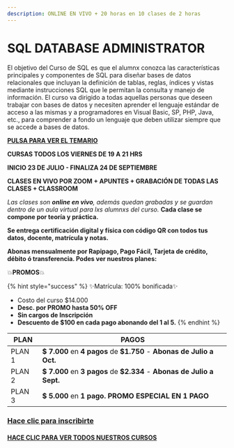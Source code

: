 ```yaml
---
description: ONLINE EN VIVO + 20 horas en 10 clases de 2 horas
---
```


# SQL DATABASE ADMINISTRATOR

El objetivo del Curso de SQL es que el alumnx conozca las características principales y componentes de SQL  para diseñar bases de datos relacionales que incluyan la definición de tablas, reglas, índices y vistas mediante instrucciones SQL que le permitan la consulta y manejo de información. El curso va dirigido a todas aquellas personas que deseen trabajar con bases de datos y necesiten aprender el lenguaje estándar de acceso a las mismas y a programadores en Visual Basic, SP, PHP, Java, etc., para comprender a fondo un lenguaje que deben utilizar siempre que se accede a bases de datos.&#x20;

****[**PULSA PARA VER EL TEMARIO**](temario-sql-dba.md)****

**CURSAS TODOS LOS VIERNES DE 19 A 21 HRS**

**INICIO 23 DE JULIO - FINALIZA 24 DE SEPTIEMBRE**

**CLASES EN VIVO POR ZOOM +  APUNTES + GRABACIÓN DE TODAS LAS CLASES + CLASSROOM**

_Las clases son **online en vivo**, además quedan grabadas  y  se guardan dentro de un aula virtual para lxs alumnxs del curso._ **Cada clase se compone por teoría y práctica.** &#x20;

**Se entrega certificación digital y física con código QR con todos tus datos, docente, matrícula y notas.**&#x20;

**Abonas mensualmente por Rapipago, Pago Fácil, Tarjeta de crédito, débito ó transferencia. Podes ver nuestros planes:**

💥**PROMOS**💥&#x20;

{% hint style="success" %}
✨Matrícula: 100% bonificada✨

* Costo del curso $14.000
* **Desc. por PROMO hasta 50% OFF**
* **Sin cargos de Inscripción**
* **Descuento de $100 en cada pago abonando del 1 al 5.** &#x20;
{% endhint %}

| PLAN   | PAGOS                                                                  |
| ------ | ---------------------------------------------------------------------- |
| PLAN 1 | **$ 7.000** en **4 pagos** de **$1.750** - **Abonas de Julio a Oct.**  |
| PLAN 2 | **$ 7.000** en **3 pagos** de **$2.334** - **Abonas de Julio a Sept.** |
| PLAN 3 | **$ 5.000** en **1 pago. PROMO ESPECIAL EN 1 PAGO**                    |

### [Hace clic para inscribirte](https://wa.me/5491164622877?text=Le%C3%AD%20toda%20la%20informaci%C3%B3n%20enviada%20y%20quiero%20anotarme%20en%20el%20curso%20de%20SQL%20DBA) <a href="#escribinos-al-whatsapp" id="escribinos-al-whatsapp"></a>

#### [HACE CLIC PARA VER TODOS NUESTROS CURSOS](https://iacquilmesarg.gitbook.io/inscripcion-h/)
